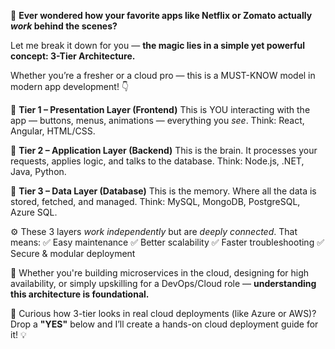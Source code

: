 🚀 **Ever wondered how your favorite apps like Netflix or Zomato actually *work* behind the scenes?**


Let me break it down for you — **the magic lies in a simple yet powerful concept: 3-Tier Architecture.**

Whether you’re a fresher or a cloud pro — this is a MUST-KNOW model in modern app development! 👇


🔹 **Tier 1 – Presentation Layer (Frontend)**
This is YOU interacting with the app — buttons, menus, animations — everything you *see*. Think: React, Angular, HTML/CSS.


🔹 **Tier 2 – Application Layer (Backend)**
This is the brain. It processes your requests, applies logic, and talks to the database. Think: Node.js, .NET, Java, Python.


🔹 **Tier 3 – Data Layer (Database)**
This is the memory. Where all the data is stored, fetched, and managed. Think: MySQL, MongoDB, PostgreSQL, Azure SQL.


⚙️ These 3 layers *work independently* but are *deeply connected*. That means:
✅ Easy maintenance
✅ Better scalability
✅ Faster troubleshooting
✅ Secure & modular deployment


🧠 Whether you're building microservices in the cloud, designing for high availability, or simply upskilling for a DevOps/Cloud role — **understanding this architecture is foundational.**


💬 Curious how 3-tier looks in real cloud deployments (like Azure or AWS)? Drop a **"YES"** below and I’ll create a hands-on cloud deployment guide for it! 💡


